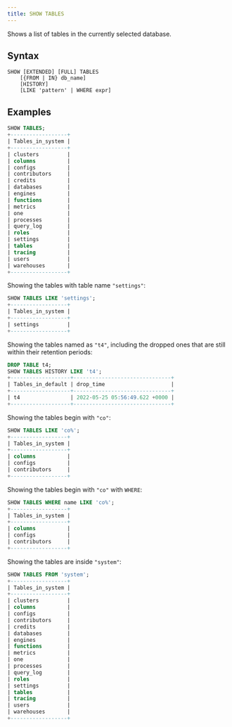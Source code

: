 ```yaml
---
title: SHOW TABLES
---
```


Shows a list of tables in the currently selected database.

## Syntax

```
SHOW [EXTENDED] [FULL] TABLES
    [{FROM | IN} db_name]
    [HISTORY]
    [LIKE 'pattern' | WHERE expr]
```

## Examples

```sql
SHOW TABLES;
+------------------+
| Tables_in_system |
+------------------+
| clusters         |
| columns          |
| configs          |
| contributors     |
| credits          |
| databases        |
| engines          |
| functions        |
| metrics          |
| one              |
| processes        |
| query_log        |
| roles            |
| settings         |
| tables           |
| tracing          |
| users            |
| warehouses       |
+------------------+
```


Showing the tables with table name `"settings"`:

```sql
SHOW TABLES LIKE 'settings';
+------------------+
| Tables_in_system |
+------------------+
| settings         |
+------------------+
```

Showing the tables named as `"t4"`, including the dropped ones that are still within their retention periods: 

```sql
DROP TABLE t4;
SHOW TABLES HISTORY LIKE 't4';
+-------------------+-------------------------------+
| Tables_in_default | drop_time                     |
+-------------------+-------------------------------+
| t4                | 2022-05-25 05:56:49.622 +0000 |
+-------------------+-------------------------------+
```

Showing the tables begin with `"co"`:

```sql
SHOW TABLES LIKE 'co%';
+------------------+
| Tables_in_system |
+------------------+
| columns          |
| configs          |
| contributors     |
+------------------+
```

Showing the tables begin with `"co"` with `WHERE`:

```sql
SHOW TABLES WHERE name LIKE 'co%';
+------------------+
| Tables_in_system |
+------------------+
| columns          |
| configs          |
| contributors     |
+------------------+
```

Showing the tables are inside `"system"`:

```sql
SHOW TABLES FROM 'system';
+------------------+
| Tables_in_system |
+------------------+
| clusters         |
| columns          |
| configs          |
| contributors     |
| credits          |
| databases        |
| engines          |
| functions        |
| metrics          |
| one              |
| processes        |
| query_log        |
| roles            |
| settings         |
| tables           |
| tracing          |
| users            |
| warehouses       |
+------------------+
```
